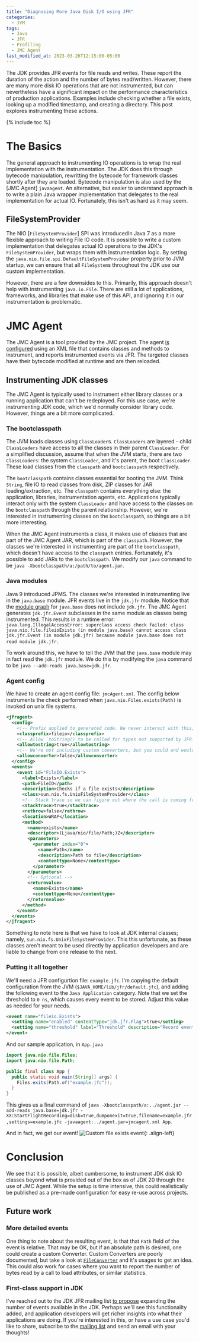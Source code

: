```yaml
---
title: "Diagnosing More Java Disk I/O using JFR"
categories:
  - JVM
tags:
  - Java
  - JFR
  - Profiling
  - JMC Agent
last_modified_at: 2023-03-26T12:15:00-05:00
---
```


The JDK provides JFR events for file reads and writes. These report the duration of the action and the number of bytes read/written. However, there are many more disk IO operations that are not instrumented, but can nevertheless have a significant impact on the performance characteristics of production applications. Examples include checking whether a file exists, looking up a modified timestamp, and creating a directory. This post explores instrumenting these actions.

{% include toc %}

# The Basics
The general approach to instrumenting IO operations is to wrap the real implementation with the instrumentation. The JDK does this through bytecode manipulation, rewritting the bytecode for framework classes shortly after they are loaded. Bytecode manipulation is also used by the [JMC Agent] `javaagent`. An alternative, but easier to understand approach is to write a plain Java wrapper implementation that delegates to the real implementation for actual IO. Fortunately, this isn't as hard as it may seem.

## FileSystemProvider
The NIO [`FileSystemProvider`] SPI was introducedIn Java 7 as a more flexible approach to writing File IO code. It is possible to write a custom implementation that delegates actual IO operations to the JDK's `FileSystemProvider`, but wraps them with instrumentation logic. By setting the `java.nio.file.spi.DefaultFileSystemProvider` property prior to JVM startup, we can ensure that all `FileSystem`s throughout the JDK use our custom implementation.

However, there are a few downsides to this. Primarily, this approach doesn't help with instrumenting `java.io.File`. There are still a lot of applications, frameworks, and libraries that make use of this API, and ignoring it in our instrumentation is problematic.

# JMC Agent
The JMC Agent is a tool provided by the JMC project. The agent [is configured](https://developers.redhat.com/blog/2020/10/29/collect-jdk-flight-recorder-events-at-runtime-with-jmc-agent#introduction_to_the_jmc_agent_plugin) using an XML file that contains classes and methods to instrument, and reports instrumented events via JFR. The targeted classes have their bytecode modified at runtime and are then reloaded.

## Instrumenting JDK classes
The JMC Agent is typically used to instrument either library classes or a running application that can't be redeployed. For this use case, we're instrumenting JDK code, which we'd normally consider library code. However, things are a bit more complicated.

### The bootclasspath
The JVM loads classes using `ClassLoader`s. `ClassLoaders` are layered - child `ClassLoaders` have access to all the classes in their parent `ClassLoader`. For a simplified discussion, assume that when the JVM starts, there are two `ClassLoaders`: the system `ClassLoader`, and it's parent, the boot `ClassLoader`. These load classes from the `classpath` and `bootclasspath` respectively.

The `bootclasspath` contains classes essential for booting the JVM. Think `String`,  file IO to read classes from disk, ZIP classes for JAR loading/extraction, etc. The `classpath` contains everything else: the application, libraries, instrumentation agents, etc. Applications typically interact only with the system `ClassLoader` and have access to the classes on the `bootclasspath` through the parent relationship. However, we're interested in instrumenting classes on the `bootclasspath`, so things are a bit more interesting.

When the JMC Agent instruments a class, it makes use of classes that are part of the JMC Agent JAR, which is part of the `classpath`. However, the classes we're interested in instrumenting are part of the `bootclasspath`, which doesn't have access to the `classpath` entries. Fortunately, it's possible to add JARs to the `bootclasspath`. We modify our `java` command to be `java -Xbootclasspath/a:/path/to/agent.jar`.

### Java modules
Java 9 introduced JPMS. The classes we're interested in instrumenting live in the `java.base` module. JFR events live in the `jdk.jfr` module. Notice that the [module graph](https://docs.oracle.com/en/java/javase/20/docs/api/java.base/module-summary.html) for `java.base` does not include `jdk.jfr`. The JMC Agent generates `jdk.jfr.Event` subclasses in the same module as classes being instrumented. This results in a runtime error: `java.lang.IllegalAccessError: superclass access check failed: class java.nio.file.fileioExists (in module java.base) cannot access class jdk.jfr.Event (in module jdk.jfr) because module java.base does not read module jdk.jfr`.

To work around this, we have to tell the JVM that the `java.base` module may in fact read the `jdk.jfr` module. We do this by modifying the `java` command to be `java --add-reads java.base=jdk.jfr`.

### Agent config
We have to create an agent config file: `jmcAgent.xml`. The config below instruments the check performed when `java.nio.Files.exists(Path)` is invoked on unix file systems.
```xml
<jfragent>
  <config>
    <!-- Prefix applied to generated code. We never interact with this; it's just for uniqueness. -->
    <classprefix>fileio</classprefix>
    <!-- Allow `toString() to be called for types not supported by JFR. -->
    <allowtostring>true</allowtostring>
    <!-- We're not including custom converters, but you could and would set this to true -->
    <allowconverter>false</allowconverter>
  </config>
  <events>
    <event id="FileIO.Exists">
      <label>Exists</label>
      <path>FileIO</path>
      <description>Checks if a file exists</description>
      <class>sun.nio.fs.UnixFileSystemProvider</class>
      <!-- Stack trace so we can figure out where the call is coming from -->
      <stacktrace>true</stacktrace>
      <rethrow>false</rethrow>
      <location>WRAP</location>
      <method>
        <name>exists</name>
        <descriptor>(Ljava/nio/file/Path;)Z</descriptor>
        <parameters>
          <parameter index="0">
            <name>Path</name>
            <description>Path to file</description>
            <contenttype>None</contenttype>
          </parameter>
        </parameters>
        <!-- Optional -->
        <returnvalue>
          <name>Exists</name>
          <contenttype>None</contenttype>
        </returnvalue>
      </method>
    </event>
  </events>
</jfragent>
```

Something to note here is that we have to look at JDK internal classes; namely, `sun.nio.fs.UnixFileSystemProvider`. This this unfortunate, as these classes aren't meant to be used directly by application developers and are liable to change from one release to the next.

### Putting it all together
We'll need a JFR configurtion file: `example.jfc`. I'm copying the default configuration from the JVM (`$JAVA_HOME/lib/jfr/default.jfc`), and adding the following event to the `Java Application` category. Note that we set the threshold to `0 ns`, which causes every event to be stored. Adjust this value as needed for your needs.
```xml
<event name="fileio.Exists">
  <setting name="enabled" contentType="jdk.jfr.Flag">true</setting>
  <setting name="threshold" label="Threshold" description="Record event with duration above or equal to threshold" contentType="jdk.jfr.Timespan">0 ns</setting>
</event>
```

And our sample application, in `App.java`
```java
import java.nio.file.Files;
import java.nio.file.Path;

public final class App {
  public static void main(String[] args) {
    Files.exits(Path.of("example.jfc"));
  }
}
```

This gives us a final command of
`java -Xbootclasspath/a:../agent.jar --add-reads java.base=jdk.jfr -XX:StartFlightRecording=disk=true,dumponexit=true,filename=example.jfr,settings=example.jfc -javaagent:../agent.jar=jmcagent.xml App`.

And in fact, we get our event!
![Custom file exists event](/images/diagnosing_disk_io_result.png){: .align-left}

# Conclusion
We see that it is possible, albeit cumbersome, to instrument JDK disk IO classes beyond what is provided out of the box as of JDK 20 through the use of JMC Agent. While the setup is time intensive, this could realistically be published as a pre-made configuration for easy re-use across projects.

## Future work
### More detailed events
One thing to note about the resulting event, is that that `Path` field of the event is relative. That may be OK, but if an absolute path is desired, one could create a custom Converter. Custom Converters are poorly documented, but take a look at [`FileConverter`](https://github.com/openjdk/jmc/blob/master/agent/src/main/java/org/openjdk/jmc/agent/converters/FileConverter.java) and it's usages to get an  idea. This could also work for cases where you want to report the number of bytes read by a call to load attributes, or similar statistics.

### First-class support in JDK
I've reached out to the JDK JFR mailing list [to propose](https://mail.openjdk.org/pipermail/hotspot-jfr-dev/2023-March/004816.html) expanding the number of events available in the JDK. Perhaps we'll see this functionality added, and application developers will get richer insights into what their applications are doing. If you're interested in this, or have a use case you'd like to share, subscribe to the [mailing list](https://mail.openjdk.org/mailman/listinfo/hotspot-jfr-dev) and send an email with your thoughts!